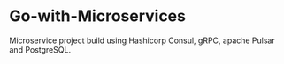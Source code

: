 # Go-with-Microservices

Microservice project build using Hashicorp Consul, gRPC, apache Pulsar and PostgreSQL.  